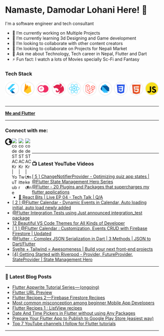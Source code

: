 # Namaste, Damodar Lohani Here! 👋

I'm a software engineer and tech consultant

- 🔭 I’m currently working on Multiple Projects
- 🌱 I’m currently learning 3d Designing and Game development
- 👯 I’m looking to collaborate with other content creators
- 👯 I’m looking to collaborate on Projects for Nepali Market
- 💬 Ask me about Technology, Tech career in Nepal, Flutter and Dart
- ⚡ Fun fact: I watch a lots of Movies specially Sc-Fi and Fantasy

### Tech Stack
<img src="assets/tech.svg" title="Flutter, Firebase, Appwrite, NestJs, ReactJS, Laravel, Dart, HTML, CSS, JS" alt="Flutter, Firebase, Appwrite, NestJs, ReactJS, Laravel, Dart, HTML, CSS, JS" /> <br /><br />
___

**[Me and Flutter](https://github.com/lohanidamodar/lohanidamodar/blob/master/FLUTTER.md)**
___

### Connect with me:

[<img align="left" alt="codeSTACKr.com" width="22px" src="https://raw.githubusercontent.com/iconic/open-iconic/master/svg/globe.svg" />][website]
[<img align="left" alt="codeSTACKr | YouTube" width="22px" src="https://cdn.jsdelivr.net/npm/simple-icons@v3/icons/youtube.svg" />][youtube]
[<img align="left" alt="codeSTACKr | Twitter" width="22px" src="https://cdn.jsdelivr.net/npm/simple-icons@v3/icons/twitter.svg" />][twitter]
[<img align="left" alt="codeSTACKr | LinkedIn" width="22px" src="https://cdn.jsdelivr.net/npm/simple-icons@v3/icons/linkedin.svg" />][linkedin]

<br />
<br />

---

### 📺 Latest YouTube Videos
<!-- YOUTUBE:START -->
- [[ 5 ] ChangeNotifierProvider - Optimizing quiz app states | @Flutter  State Management Hero Series](https://www.youtube.com/watch?v=x7Y-g5Q4eXw)
- [@Flutter - 20 Plugins and Packages that supercharges my flutter applications](https://www.youtube.com/watch?v=0dyWzQcR3EY)
- [🔴 React Bits | Live EP 04 - Tech Talk | Q/A](https://www.youtube.com/watch?v=TGMUdHXQMfY)
- [[ 2 ]  @Flutter  Calendar - Dynamic Events in Calendar, Auto loading initial, auto load newly added](https://www.youtube.com/watch?v=_LhFPqIjKxE)
- [@Flutter  Integration Tests using Just announced integration_test package](https://www.youtube.com/watch?v=XmoS767E67I)
- [12 Beautiful VS Code Themes for All Kinds of Developer](https://www.youtube.com/watch?v=0tALCBYEuXU)
- [[ 1 ] @Flutter Calendar : Customization, Events CRUD with Firebase Firestore | Updated](https://www.youtube.com/watch?v=OmoQHhej4gE)
- [@Flutter - Complex JSON Serialization in Dart | 3 Methods | JSON to Dart/Flutter](https://www.youtube.com/watch?v=Yi2miNcaJ0o)
- [Svelte + Tailwind = Awesomeness | Build your next front-end projects](https://www.youtube.com/watch?v=74Qz8qSNyXc)
- [[4] Getting Started with Riverpod - Provider, FutureProvider, StateProvider | State Management Hero](https://www.youtube.com/watch?v=zcoFUh89MS8)
<!-- YOUTUBE:END -->

---

### 📕 Latest Blog Posts
<!-- BLOG-POST-LIST:START -->
- [Flutter Appwrite Tutorial Series — (ongoing)](https://medium.com/@LohaniDamodar/flutter-appwrite-tutorial-series-ongoing-72ef3d5bb8ba?source=rss-21afa4abace7------2)
- [Flutter URL Preview](https://medium.com/@LohaniDamodar/flutter-url-preview-a386920bdfe6?source=rss-21afa4abace7------2)
- [Flutter Recipes 2 — Firebase Firestore Recipes](https://medium.com/@LohaniDamodar/flutter-recipes-2-firebase-firestore-recipes-2f09e58a7298?source=rss-21afa4abace7------2)
- [Most common misconception among beginner Mobile App Developers](https://medium.com/@LohaniDamodar/most-common-misconception-among-beginner-mobile-app-developers-6309b08f36a7?source=rss-21afa4abace7------2)
- [Flutter Recipes 1 : ListView recipes](https://medium.com/@LohaniDamodar/flutter-recipes-1-listview-recipes-e604f63460bd?source=rss-21afa4abace7------2)
- [Date And Time Pickers in Flutter without using Any Packages](https://medium.com/@LohaniDamodar/date-and-time-pickers-in-flutter-without-using-any-packages-1de04a13938c?source=rss-21afa4abace7------2)
- [Prepare Your Flutter App to Publish to Google Play Store (easiest way)](https://medium.com/@LohaniDamodar/prepare-your-flutter-app-to-publish-to-google-play-store-easiest-way-fb2efbff8b22?source=rss-21afa4abace7------2)
- [Top 7 YouTube channels I follow for Flutter tutorials](https://medium.com/@LohaniDamodar/top-7-youtube-channels-i-follow-for-flutter-tutorials-b7035968a9ad?source=rss-21afa4abace7------2)
<!-- BLOG-POST-LIST:END -->

---

[website]: https://dlohani.com.np
[twitter]: https://twitter.com/lohanidamodar
[youtube]: https://youtube.com/reactbits
[linkedin]: https://linkedin.com/in/lohanidamodar
